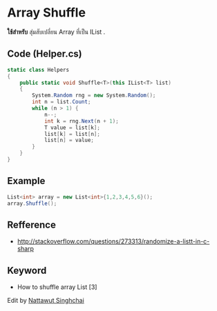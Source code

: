 # Array Shuffle

**ใช้สำหรับ** สุ่มสับเปลี่ยน Array ที่เป็น IList<T> .

## Code (Helper.cs)

```c#
static class Helpers
{
	public static void Shuffle<T>(this IList<T> list)  
	{  
		System.Random rng = new System.Random();  
		int n = list.Count;  
		while (n > 1) {  
			n--;  
			int k = rng.Next(n + 1);  
			T value = list[k];  
			list[k] = list[n];  
			list[n] = value;  
		}  
	}
}

```

## Example

```c#
List<int> array = new List<int>{1,2,3,4,5,6}();
array.Shuffle();
```


## Refference 

*	http://stackoverflow.com/questions/273313/randomize-a-listt-in-c-sharp


## Keyword
*	How to shuffle array List<T> [3]

Edit by [Nattawut Singhchai](wut@2bsimple.com)
